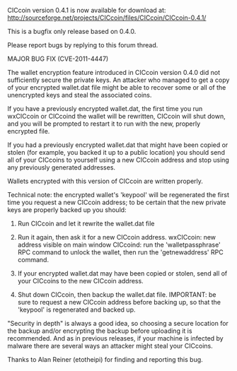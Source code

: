 CICcoin version 0.4.1 is now available for download at:
http://sourceforge.net/projects/CICcoin/files/CICcoin/CICcoin-0.4.1/

This is a bugfix only release based on 0.4.0.

Please report bugs by replying to this forum thread.

MAJOR BUG FIX  (CVE-2011-4447)

The wallet encryption feature introduced in CICcoin version 0.4.0 did not sufficiently secure the private keys. An attacker who
managed to get a copy of your encrypted wallet.dat file might be able to recover some or all of the unencrypted keys and steal the
associated coins.

If you have a previously encrypted wallet.dat, the first time you run wxCICcoin or CICcoind the wallet will be rewritten, CICcoin will
shut down, and you will be prompted to restart it to run with the new, properly encrypted file.

If you had a previously encrypted wallet.dat that might have been copied or stolen (for example, you backed it up to a public
location) you should send all of your CICcoins to yourself using a new CICcoin address and stop using any previously generated addresses.

Wallets encrypted with this version of CICcoin are written properly.

Technical note: the encrypted wallet's 'keypool' will be regenerated the first time you request a new CICcoin address; to be certain that the
new private keys are properly backed up you should:

1. Run CICcoin and let it rewrite the wallet.dat file

2. Run it again, then ask it for a new CICcoin address.
wxCICcoin: new address visible on main window
CICcoind: run the 'walletpassphrase' RPC command to unlock the wallet,  then run the 'getnewaddress' RPC command.

3. If your encrypted wallet.dat may have been copied or stolen, send all of your CICcoins to the new CICcoin address.

4. Shut down CICcoin, then backup the wallet.dat file.
IMPORTANT: be sure to request a new CICcoin address before backing up, so that the 'keypool' is regenerated and backed up.

"Security in depth" is always a good idea, so choosing a secure location for the backup and/or encrypting the backup before uploading it is recommended. And as in previous releases, if your machine is infected by malware there are several ways an attacker might steal your CICcoins.

Thanks to Alan Reiner (etotheipi) for finding and reporting this bug.
